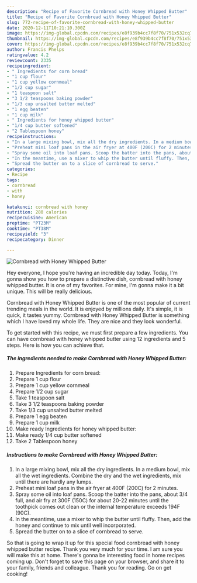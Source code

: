 ```yaml
---
description: "Recipe of Favorite Cornbread with Honey Whipped Butter"
title: "Recipe of Favorite Cornbread with Honey Whipped Butter"
slug: 772-recipe-of-favorite-cornbread-with-honey-whipped-butter
date: 2020-12-11T10:21:10.300Z
image: https://img-global.cpcdn.com/recipes/e8f939b4cc7f8f70/751x532cq70/cornbread-with-honey-whipped-butter-recipe-main-photo.jpg
thumbnail: https://img-global.cpcdn.com/recipes/e8f939b4cc7f8f70/751x532cq70/cornbread-with-honey-whipped-butter-recipe-main-photo.jpg
cover: https://img-global.cpcdn.com/recipes/e8f939b4cc7f8f70/751x532cq70/cornbread-with-honey-whipped-butter-recipe-main-photo.jpg
author: Francis Phelps
ratingvalue: 4.2
reviewcount: 2335
recipeingredient:
- " Ingredients for corn bread"
- "1 cup flour"
- "1 cup yellow cornmeal"
- "1/2 cup sugar"
- "1 teaspoon salt"
- "3 1/2 teaspoons baking powder"
- "1/3 cup unsalted butter melted"
- "1 egg beaten"
- "1 cup milk"
- " Ingredients for honey whipped butter"
- "1/4 cup butter softened"
- "2 Tablespoon honey"
recipeinstructions:
- "In a large mixing bowl, mix all the dry ingredients. In a medium bowl, mix all the wet ingredients. Combine the dry and the wet ingredients, mix until there are hardly any lumps."
- "Preheat mini loaf pans in the air fryer at 400F (200C) for 2 minutes."
- "Spray some oil into loaf pans. Scoop the batter into the pans, about 3/4 full, and air fry at 300F (150C) for about 20-22 minutes until the toothpick comes out clean or the internal temperature exceeds 194F (90C)."
- "In the meantime, use a mixer to whip the butter until fluffy. Then, add the honey and continue to mix until well incorporated."
- "Spread the butter on to a slice of cornbread to serve."
categories:
- Recipe
tags:
- cornbread
- with
- honey

katakunci: cornbread with honey 
nutrition: 280 calories
recipecuisine: American
preptime: "PT23M"
cooktime: "PT38M"
recipeyield: "3"
recipecategory: Dinner

---
```



![Cornbread with Honey Whipped Butter](https://img-global.cpcdn.com/recipes/e8f939b4cc7f8f70/751x532cq70/cornbread-with-honey-whipped-butter-recipe-main-photo.jpg)

Hey everyone, I hope you're having an incredible day today. Today, I'm gonna show you how to prepare a distinctive dish, cornbread with honey whipped butter. It is one of my favorites. For mine, I'm gonna make it a bit unique. This will be really delicious.

Cornbread with Honey Whipped Butter is one of the most popular of current trending meals in the world. It is enjoyed by millions daily. It's simple, it is quick, it tastes yummy. Cornbread with Honey Whipped Butter is something which I have loved my whole life. They are nice and they look wonderful.




To get started with this recipe, we must first prepare a few ingredients. You can have cornbread with honey whipped butter using 12 ingredients and 5 steps. Here is how you can achieve that.

<!--inarticleads1-->

##### The ingredients needed to make Cornbread with Honey Whipped Butter:

1. Prepare  Ingredients for corn bread:
1. Prepare 1 cup flour
1. Prepare 1 cup yellow cornmeal
1. Prepare 1/2 cup sugar
1. Take 1 teaspoon salt
1. Take 3 1/2 teaspoons baking powder
1. Take 1/3 cup unsalted butter melted
1. Prepare 1 egg beaten
1. Prepare 1 cup milk
1. Make ready  Ingredients for honey whipped butter:
1. Make ready 1/4 cup butter softened
1. Take 2 Tablespoon honey




<!--inarticleads2-->

##### Instructions to make Cornbread with Honey Whipped Butter:

1. In a large mixing bowl, mix all the dry ingredients. In a medium bowl, mix all the wet ingredients. Combine the dry and the wet ingredients, mix until there are hardly any lumps.
1. Preheat mini loaf pans in the air fryer at 400F (200C) for 2 minutes.
1. Spray some oil into loaf pans. Scoop the batter into the pans, about 3/4 full, and air fry at 300F (150C) for about 20-22 minutes until the toothpick comes out clean or the internal temperature exceeds 194F (90C).
1. In the meantime, use a mixer to whip the butter until fluffy. Then, add the honey and continue to mix until well incorporated.
1. Spread the butter on to a slice of cornbread to serve.




So that is going to wrap it up for this special food cornbread with honey whipped butter recipe. Thank you very much for your time. I am sure you will make this at home. There's gonna be interesting food in home recipes coming up. Don't forget to save this page on your browser, and share it to your family, friends and colleague. Thank you for reading. Go on get cooking!
